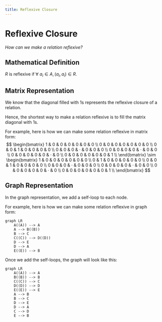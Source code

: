 ```yaml
---
title: Reflexive Closure
---
```


# Reflexive Closure
*How can we make a relation reflexive?*

## Mathematical Definition

$R$ is reflexive if $\forall \ a_i \in A, (a_i, a_i) \in R$.

## Matrix Representation

We know that the diagonal filled with 1s represents the reflexive closure of a relation.

Hence, the shortest way to make a relation reflexive is to fill the matrix diagonal with 1s.

For example, here is how we can make some relation reflexive in matrix form:
$$
\begin{bmatrix}
1 & 0 & 0 & 0 & 0 & 0 & 0  \\
0 & 0 & 0 & 0 & 0 & 0 & 0  \\
0 & 0 & 1 & 0 & 0 & 0 & 0  \\
0 & 0 & 0 & · & 0 & 0 & 0  \\
0 & 0 & 0 & 0 & · & 0 & 0 \\
0 & 0 & 0 & 0 & 0 & · & 0 \\
0 & 0 & 0 & 0 & 0 & 0 & 1 \\
\end{bmatrix}
\sim
\begin{bmatrix}
1 & 0 & 0 & 0 & 0 & 0 & 0  \\
0 & 1 & 0 & 0 & 0 & 0 & 0  \\
0 & 0 & 1 & 0 & 0 & 0 & 0  \\
0 & 0 & 0 & · & 0 & 0 & 0  \\
0 & 0 & 0 & 0 & · & 0 & 0 \\
0 & 0 & 0 & 0 & 0 & · & 0 \\
0 & 0 & 0 & 0 & 0 & 0 & 1 \\
\end{bmatrix}
$$

## Graph Representation

In the graph representation, we add a self-loop to each node.

For example, here is how we can make some relation reflexive in graph form:
```mermaid
graph LR
    A((A)) --> A
    A --> B((B))
    B --> C
    C((C)) --> D((D))
    D --> E
    D --> A
    E((E)) --> B
```
Once we add the self-loops, the graph will look like this:
```mermaid
graph LR
    A((A)) --> A
    B((B)) --> B
    C((C)) --> C
    D((D)) --> D
    E((E)) --> E
    A --> B
    B --> C
    D --> E
    D --> A
    C --> D
    E --> B
```
